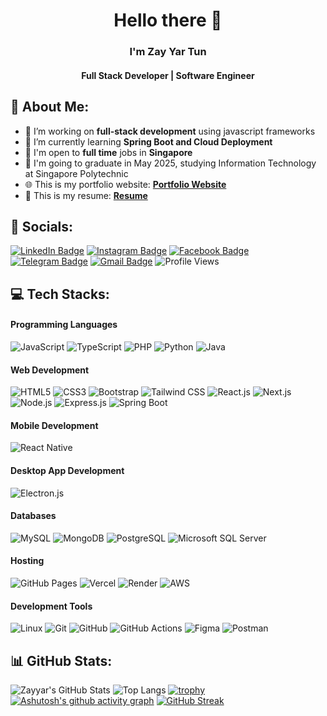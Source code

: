 <div align="center">

# Hello there 👋

### I'm Zay Yar Tun

<h4>Full Stack Developer | Software Engineer</h4>
</div>

## 💫 About Me:

- 🔭 I’m working on **full-stack development** using javascript frameworks
- 🌱 I’m currently learning **Spring Boot and Cloud Deployment**
- 💼 I'm open to **full time** jobs in **Singapore**
- 🏫 I'm going to graduate in May 2025, studying Information Technology at Singapore Polytechnic
- 🌐 This is my portfolio website: **[Portfolio Website](https://www.zayyartun.com)**
- 📝 This is my resume: **[Resume](./resume.pdf)**

## 👥 Socials:

[![LinkedIn Badge](https://img.shields.io/badge/LinkedIn-blue?logo=linkedin&logoColor=white)](https://www.linkedin.com/in/zayyartun2025/) [![Instagram Badge](https://img.shields.io/badge/Instagram-red?logo=instagram&logoColor=white)](https://www.instagram.com/zayyartun_2022/) [![Facebook Badge](https://img.shields.io/badge/Facebook-1877F2?logo=facebook&logoColor=white)](https://www.facebook.com/zayyartun.sg.2001) [![Telegram Badge](https://img.shields.io/badge/Telegram-2CA5E0?logo=telegram&logoColor=white)](https://t.me/zay_yar_tun_2001) [![Gmail Badge](https://img.shields.io/badge/Gmail-white?logo=gmail&logoColor=red)](mailto:zyt.tharthar@gmail.com) ![Profile Views](https://komarev.com/ghpvc/?username=jamie1606&color=blueviolet&style=flat-square)

## 💻 Tech Stacks:

#### Programming Languages
![JavaScript](https://img.shields.io/badge/JavaScript-F7DF1E?style=for-the-badge&logo=javascript&logoColor=black) ![TypeScript](https://img.shields.io/badge/TypeScript-3178C6?style=for-the-badge&logo=typescript&logoColor=white) ![PHP](https://img.shields.io/badge/PHP-777BB4?style=for-the-badge&logo=php&logoColor=white) ![Python](https://img.shields.io/badge/Python-3776AB?style=for-the-badge&logo=python&logoColor=white) ![Java](https://img.shields.io/badge/Java-007396?style=for-the-badge&logo=java&logoColor=white)

#### Web Development
![HTML5](https://img.shields.io/badge/HTML5-E34F26?style=for-the-badge&logo=html5&logoColor=white) ![CSS3](https://img.shields.io/badge/CSS3-1572B6?style=for-the-badge&logo=css3&logoColor=white) ![Bootstrap](https://img.shields.io/badge/Bootstrap-7952B3?style=for-the-badge&logo=bootstrap&logoColor=white) ![Tailwind CSS](https://img.shields.io/badge/Tailwind_CSS-38B2AC?style=for-the-badge&logo=tailwind-css&logoColor=white) ![React.js](https://img.shields.io/badge/React-20232A?style=for-the-badge&logo=react&logoColor=61DAFB) ![Next.js](https://img.shields.io/badge/Next.js-000000?style=for-the-badge&logo=next.js&logoColor=white) ![Node.js](https://img.shields.io/badge/Node.js-339933?style=for-the-badge&logo=nodedotjs&logoColor=white) ![Express.js](https://img.shields.io/badge/Express.js-000000?style=for-the-badge&logo=express&logoColor=white) ![Spring Boot](https://img.shields.io/badge/Spring_Boot-6DB33F?style=for-the-badge&logo=spring-boot&logoColor=white)

#### Mobile Development
![React Native](https://img.shields.io/badge/React_Native-20232A?style=for-the-badge&logo=react&logoColor=61DAFB)

#### Desktop App Development
![Electron.js](https://img.shields.io/badge/Electron_JS-47848F?style=for-the-badge&logo=electron&logoColor=white)

#### Databases
![MySQL](https://img.shields.io/badge/MySQL-4479A1?style=for-the-badge&logo=mysql&logoColor=white) ![MongoDB](https://img.shields.io/badge/MongoDB-47A248?style=for-the-badge&logo=mongodb&logoColor=white) ![PostgreSQL](https://img.shields.io/badge/PostgreSQL-336791?style=for-the-badge&logo=postgresql&logoColor=white) ![Microsoft SQL Server](https://img.shields.io/badge/MS_SQL_Server-CC2927?style=for-the-badge&logo=microsoft-sql-server&logoColor=white)

#### Hosting
![GitHub Pages](https://img.shields.io/badge/GitHub_Pages-222222?style=for-the-badge&logo=github&logoColor=white) ![Vercel](https://img.shields.io/badge/Vercel-000000?style=for-the-badge&logo=vercel&logoColor=white) ![Render](https://img.shields.io/badge/Render-46E3B7?style=for-the-badge&logo=render&logoColor=white) ![AWS](https://img.shields.io/badge/AWS-232F3E?style=for-the-badge&logo=amazon-aws&logoColor=white)

#### Development Tools
![Linux](https://img.shields.io/badge/Linux-FCC624?style=for-the-badge&logo=linux&logoColor=black) ![Git](https://img.shields.io/badge/Git-F05032?style=for-the-badge&logo=git&logoColor=white) ![GitHub](https://img.shields.io/badge/GitHub-181717?style=for-the-badge&logo=github&logoColor=white) ![GitHub Actions](https://img.shields.io/badge/GitHub_Actions-2088FF?style=for-the-badge&logo=github-actions&logoColor=white) ![Figma](https://img.shields.io/badge/Figma-F24E1E?style=for-the-badge&logo=figma&logoColor=white) ![Postman](https://img.shields.io/badge/Postman-FF6C37?style=for-the-badge&logo=postman&logoColor=white)


## 📊 GitHub Stats:
![Zayyar's GitHub Stats](https://github-readme-stats.vercel.app/api?username=jamie1606&show_icons=true&theme=radical)
![Top Langs](https://github-readme-stats.vercel.app/api/top-langs/?username=jamie1606&layout=compact&theme=tokyonight)
[![trophy](https://github-profile-trophy.vercel.app/?username=jamie1606&theme=radical&margin-w=15&margin-h=15&rank=-C,??&column=4)](https://github.com/ryo-ma/github-profile-trophy)
[![Ashutosh's github activity graph](https://github-readme-activity-graph.vercel.app/graph?username=jamie1606&theme=radical)](https://github.com/ashutosh00710/github-readme-activity-graph)
[![GitHub Streak](https://streak-stats.demolab.com/?user=jamie1606&theme=radical&card_width=500&line_height=20&hide_border=true&hide_title=true)](https://git.io/streak-stats)